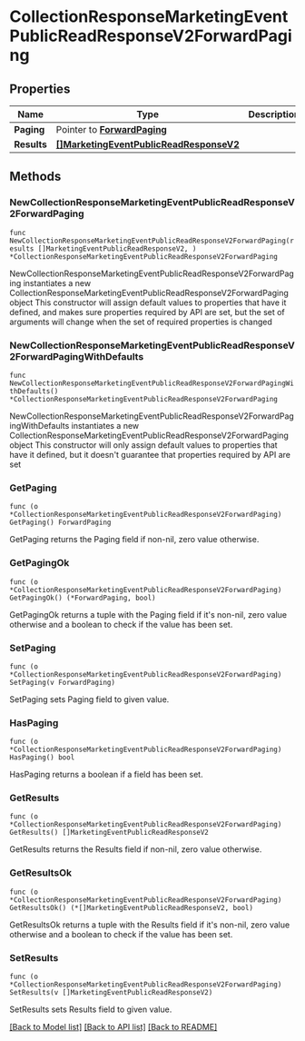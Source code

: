 # CollectionResponseMarketingEventPublicReadResponseV2ForwardPaging

## Properties

Name | Type | Description | Notes
------------ | ------------- | ------------- | -------------
**Paging** | Pointer to [**ForwardPaging**](ForwardPaging.md) |  | [optional] 
**Results** | [**[]MarketingEventPublicReadResponseV2**](MarketingEventPublicReadResponseV2.md) |  | 

## Methods

### NewCollectionResponseMarketingEventPublicReadResponseV2ForwardPaging

`func NewCollectionResponseMarketingEventPublicReadResponseV2ForwardPaging(results []MarketingEventPublicReadResponseV2, ) *CollectionResponseMarketingEventPublicReadResponseV2ForwardPaging`

NewCollectionResponseMarketingEventPublicReadResponseV2ForwardPaging instantiates a new CollectionResponseMarketingEventPublicReadResponseV2ForwardPaging object
This constructor will assign default values to properties that have it defined,
and makes sure properties required by API are set, but the set of arguments
will change when the set of required properties is changed

### NewCollectionResponseMarketingEventPublicReadResponseV2ForwardPagingWithDefaults

`func NewCollectionResponseMarketingEventPublicReadResponseV2ForwardPagingWithDefaults() *CollectionResponseMarketingEventPublicReadResponseV2ForwardPaging`

NewCollectionResponseMarketingEventPublicReadResponseV2ForwardPagingWithDefaults instantiates a new CollectionResponseMarketingEventPublicReadResponseV2ForwardPaging object
This constructor will only assign default values to properties that have it defined,
but it doesn't guarantee that properties required by API are set

### GetPaging

`func (o *CollectionResponseMarketingEventPublicReadResponseV2ForwardPaging) GetPaging() ForwardPaging`

GetPaging returns the Paging field if non-nil, zero value otherwise.

### GetPagingOk

`func (o *CollectionResponseMarketingEventPublicReadResponseV2ForwardPaging) GetPagingOk() (*ForwardPaging, bool)`

GetPagingOk returns a tuple with the Paging field if it's non-nil, zero value otherwise
and a boolean to check if the value has been set.

### SetPaging

`func (o *CollectionResponseMarketingEventPublicReadResponseV2ForwardPaging) SetPaging(v ForwardPaging)`

SetPaging sets Paging field to given value.

### HasPaging

`func (o *CollectionResponseMarketingEventPublicReadResponseV2ForwardPaging) HasPaging() bool`

HasPaging returns a boolean if a field has been set.

### GetResults

`func (o *CollectionResponseMarketingEventPublicReadResponseV2ForwardPaging) GetResults() []MarketingEventPublicReadResponseV2`

GetResults returns the Results field if non-nil, zero value otherwise.

### GetResultsOk

`func (o *CollectionResponseMarketingEventPublicReadResponseV2ForwardPaging) GetResultsOk() (*[]MarketingEventPublicReadResponseV2, bool)`

GetResultsOk returns a tuple with the Results field if it's non-nil, zero value otherwise
and a boolean to check if the value has been set.

### SetResults

`func (o *CollectionResponseMarketingEventPublicReadResponseV2ForwardPaging) SetResults(v []MarketingEventPublicReadResponseV2)`

SetResults sets Results field to given value.



[[Back to Model list]](../README.md#documentation-for-models) [[Back to API list]](../README.md#documentation-for-api-endpoints) [[Back to README]](../README.md)


